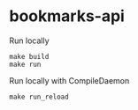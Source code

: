 # bookmarks-api

Run locally
```Shell
make build
make run
```

Run locally with CompileDaemon
```
make run_reload
```
